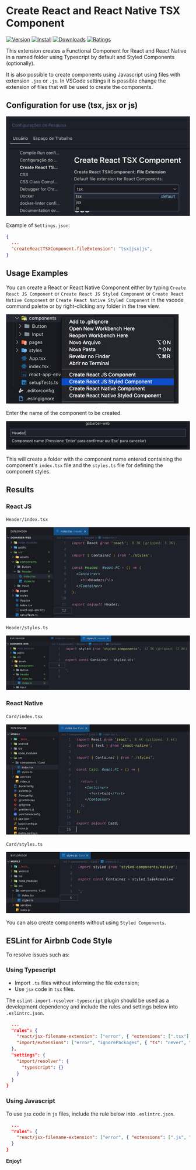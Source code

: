 # Create React and React Native TSX Component

[![Version](https://vsmarketplacebadge.apphb.com/version/ricardo-emerson.create-react-tsx-component.svg)](https://marketplace.visualstudio.com/items?itemName=ricardo-emerson.create-react-tsx-component)
[![Install](https://vsmarketplacebadge.apphb.com/installs/ricardo-emerson.create-react-tsx-component.svg)](https://marketplace.visualstudio.com/items?itemName=ricardo-emerson.create-react-tsx-component)
[![Downloads](https://vsmarketplacebadge.apphb.com/downloads/ricardo-emerson.create-react-tsx-component.svg)](https://marketplace.visualstudio.com/items?itemName=ricardo-emerson.create-react-tsx-component)
[![Ratings](https://vsmarketplacebadge.apphb.com/rating-short/ricardo-emerson.create-react-tsx-component.svg)](https://marketplace.visualstudio.com/items?itemName=ricardo-emerson.create-react-tsx-component&ssr=false#review-details)

This extension creates a Functional Component for React and React Native in a named folder using Typescript by default and Styled Components (optionally).

It is also possible to create components using Javascript using files with extension `.jsx` or `.js`. In VSCode settings it is possible change the extension of files that will be used to create the components.

## Configuration for use (tsx, jsx or js)

![Usage](images/component-settings.png)

Example of `Settings.json`:

```json
{
  ...
  "createReactTSXComponent.fileExtension": "tsx|jsx|js",
}
```

## Usage Examples

You can create a React or React Native Component either by typing `Create React JS Component` or `Create React JS Styled Component` or `Create React Native Component` or `Create React Native Styled Component` in the vscode command palette or by right-clicking any folder in the tree view.

![Usage](images/usage-right-mouse-click.png)

Enter the name of the component to be created.

![Usage](images/name-of-component.png)

This will create a folder with the component name entered containing the component's `index.tsx` file and the `styles.ts` file for defining the component styles.

## Results

### React JS

`Header/index.tsx`

![Usage](images/component-created.png)

`Header/styles.ts`

![Usage](images/styled-created.png)

### React Native

`Card/index.tsx`

![Usage](images/rn-component-created.png)

`Card/styles.ts`

![Usage](images/rn-styled-created.png)

You can also create components without using `Styled Components`.

## ESLint for Airbnb Code Style

To resolve issues such as:

### Using Typescript

- Import `.ts` files without informing the file extension;
- Use `jsx` code in `tsx` files.

The `eslint-import-resolver-typescript` plugin should be used as a development dependency and include the rules and settings below into `.eslintrc.json`.

```json
  ...
  "rules": {
    "react/jsx-filename-extension": ["error", { "extensions": [".tsx"] }],
    "import/extensions": ["error", "ignorePackages", { "ts": "never", "tsx": "never" }],
  },
  "settings": {
    "import/resolver": {
      "typescript": {}
    }
  }
}
```

### Using Javascript

To use `jsx` code in `js` files, include the rule below into `.eslintrc.json`.

```json
  ...
  "rules": {
    "react/jsx-filename-extension": ["error", { "extensions": [".js", ".jsx"] }],
  }
}
```

**Enjoy!**
